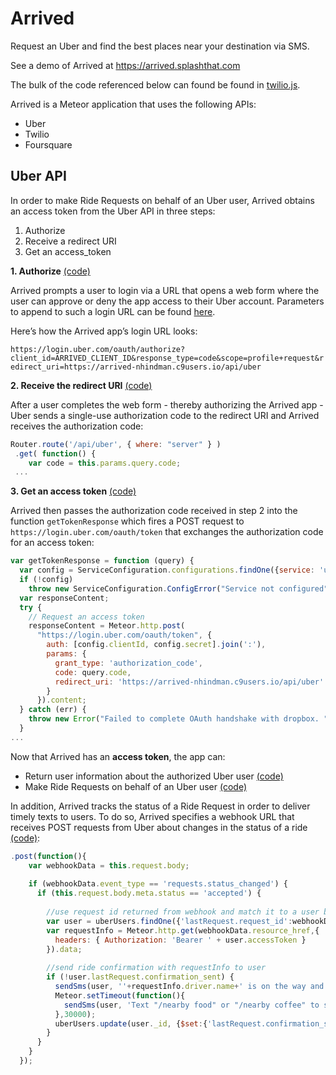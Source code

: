 # Arrived

Request an Uber and find the best places near your destination via SMS.

See a demo of Arrived at https://arrived.splashthat.com

The bulk of the code referenced below can found be found in [twilio.js](https://github.com/nhindman/Arrived/blob/master/server/twillo.js).

Arrived is a Meteor application that uses the following APIs:
* Uber 
* Twilio
* Foursquare

## Uber API
In order to make Ride Requests on behalf of an Uber user, Arrived obtains an access token from the Uber API in three steps:

1. Authorize
2. Receive a redirect URI
3. Get an access_token

**1. Authorize** [(code)](https://github.com/nhindman/Arrived/blob/master/server/twillo.js#L235)

Arrived prompts a user to login via a URL that opens a web form where the user can approve or deny the app access to their Uber account. Parameters to append to such a login URL can be found [here](https://developer.uber.com/docs/authentication#section-step-one-authorize). 

Here’s how the Arrived app’s login URL looks:

`https://login.uber.com/oauth/authorize?client_id=ARRIVED_CLIENT_ID&response_type=code&scope=profile+request&redirect_uri=https://arrived-nhindman.c9users.io/api/uber`

**2. Receive the redirect URI** [(code)](https://github.com/nhindman/Arrived/blob/master/server/twillo.js#L89)

After a user completes the web form - thereby authorizing the Arrived app - Uber sends a single-use authorization code to the redirect URI and Arrived receives the authorization code:
```javascript
Router.route('/api/uber', { where: "server" } )
 .get( function() {
    var code = this.params.query.code;
 ...
```

**3. Get an access token** [(code)](https://github.com/nhindman/Arrived/blob/master/server/twillo.js#L26)

Arrived then passes the authorization code received in step 2 into the function `getTokenResponse` which fires a POST request to `https://login.uber.com/oauth/token` that exchanges the authorization code for an access token:

```javascript
var getTokenResponse = function (query) {
  var config = ServiceConfiguration.configurations.findOne({service: 'uber'});
  if (!config)
    throw new ServiceConfiguration.ConfigError("Service not configured");
  var responseContent;
  try {
    // Request an access token
    responseContent = Meteor.http.post(
      "https://login.uber.com/oauth/token", {
        auth: [config.clientId, config.secret].join(':'),
        params: {
          grant_type: 'authorization_code',
          code: query.code,
          redirect_uri: 'https://arrived-nhindman.c9users.io/api/uber'
        }
      }).content;
  } catch (err) {
    throw new Error("Failed to complete OAuth handshake with dropbox. " + err.message);
  }
...  
```

Now that Arrived has an **access token**, the app can:
* Return user information about the authorized Uber user [(code)](https://github.com/nhindman/Arrived/blob/master/server/twillo.js#L63)
* Make Ride Requests on behalf of an Uber user [(code)](https://github.com/nhindman/Arrived/blob/master/server/twillo.js#L220)

In addition, Arrived tracks the status of a Ride Request in order to deliver timely texts to users. To do so, Arrived specifies a webhook URL that receives POST requests from Uber about changes in the status of a ride [(code)](https://github.com/nhindman/Arrived/blob/master/server/twillo.js#L113):

```javascript
.post(function(){
    var webhookData = this.request.body;
    
    if (webhookData.event_type == 'requests.status_changed') {
      if (this.request.body.meta.status == 'accepted') {
        
        //use request id returned from webhook and match it to a user based on the request id saved in my app
        var user = uberUsers.findOne({'lastRequest.request_id':webhookData.meta.resource_id});
        var requestInfo = Meteor.http.get(webhookData.resource_href,{
          headers: { Authorization: 'Bearer ' + user.accessToken }
        }).data;
        
        //send ride confirmation with requestInfo to user
        if (!user.lastRequest.confirmation_sent) {
          sendSms(user, ''+requestInfo.driver.name+' is on the way and will arrive in '+requestInfo.eta+'. Look out for a '+requestInfo.vehicle.make+' with the license plate '+requestInfo.vehicle.license_plate+'!');
          Meteor.setTimeout(function(){
            sendSms(user, 'Text "/nearby food" or "/nearby coffee" to see places near your destination');
          },30000);
          uberUsers.update(user._id, {$set:{'lastRequest.confirmation_sent':true}});
        }
      }
    }
  });
```
